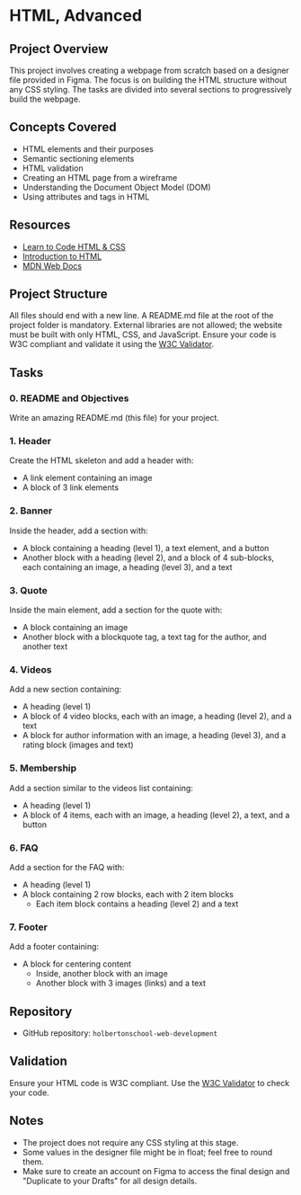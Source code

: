 # HTML, Advanced

## Project Overview

This project involves creating a webpage from scratch based on a designer file provided in Figma. The focus is on building the HTML structure without any CSS styling. The tasks are divided into several sections to progressively build the webpage.

## Concepts Covered

- HTML elements and their purposes
- Semantic sectioning elements
- HTML validation
- Creating an HTML page from a wireframe
- Understanding the Document Object Model (DOM)
- Using attributes and tags in HTML

## Resources

- [Learn to Code HTML & CSS](https://learn.shayhowe.com/html-css/)
- [Introduction to HTML](https://developer.mozilla.org/en-US/docs/Web/HTML)
- [MDN Web Docs](https://developer.mozilla.org/)


## Project Structure

All files should end with a new line. A README.md file at the root of the project folder is mandatory. External libraries are not allowed; the website must be built with only HTML, CSS, and JavaScript. Ensure your code is W3C compliant and validate it using the [W3C Validator](https://validator.w3.org/).

## Tasks

### 0. README and Objectives

Write an amazing README.md (this file) for your project.

### 1. Header

Create the HTML skeleton and add a header with:
- A link element containing an image
- A block of 3 link elements

### 2. Banner

Inside the header, add a section with:
- A block containing a heading (level 1), a text element, and a button
- Another block with a heading (level 2), and a block of 4 sub-blocks, each containing an image, a heading (level 3), and a text

### 3. Quote

Inside the main element, add a section for the quote with:
- A block containing an image
- Another block with a blockquote tag, a text tag for the author, and another text

### 4. Videos

Add a new section containing:
- A heading (level 1)
- A block of 4 video blocks, each with an image, a heading (level 2), and a text
- A block for author information with an image, a heading (level 3), and a rating block (images and text)

### 5. Membership

Add a section similar to the videos list containing:
- A heading (level 1)
- A block of 4 items, each with an image, a heading (level 2), a text, and a button

### 6. FAQ

Add a section for the FAQ with:
- A heading (level 1)
- A block containing 2 row blocks, each with 2 item blocks
  - Each item block contains a heading (level 2) and a text

### 7. Footer

Add a footer containing:
- A block for centering content
  - Inside, another block with an image
  - Another block with 3 images (links) and a text

## Repository

- GitHub repository: `holbertonschool-web-development`


## Validation

Ensure your HTML code is W3C compliant. Use the [W3C Validator](https://validator.w3.org/) to check your code.

## Notes

- The project does not require any CSS styling at this stage.
- Some values in the designer file might be in float; feel free to round them.
- Make sure to create an account on Figma to access the final design and "Duplicate to your Drafts" for all design details.
